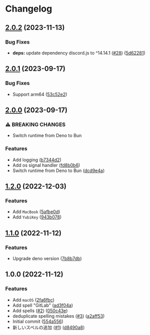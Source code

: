 # Changelog

## [2.0.2](https://github.com/shun-shobon/fix-missspell/compare/2.0.1...2.0.2) (2023-11-13)


### Bug Fixes

* **deps:** update dependency discord.js to ^14.14.1 ([#28](https://github.com/shun-shobon/fix-missspell/issues/28)) ([5d62281](https://github.com/shun-shobon/fix-missspell/commit/5d622819b0ca4baa5edab51ef280eca0245a2152))

## [2.0.1](https://github.com/shun-shobon/fix-missspell/compare/2.0.0...2.0.1) (2023-09-17)


### Bug Fixes

* Support arm64 ([53c52e2](https://github.com/shun-shobon/fix-missspell/commit/53c52e266065deee0706cc571054e2fe53664173))

## [2.0.0](https://github.com/shun-shobon/fix-missspell/compare/1.2.0...2.0.0) (2023-09-17)


### ⚠ BREAKING CHANGES

* Switch runtime from Deno to Bun

### Features

* Add logging ([b7344d2](https://github.com/shun-shobon/fix-missspell/commit/b7344d2e20dbadb31d25e0fb529aafa50dc30a15))
* Add os signal handler ([fd8b0b6](https://github.com/shun-shobon/fix-missspell/commit/fd8b0b670587fe92621e54ef6ecc5c674c5f1aa9))
* Switch runtime from Deno to Bun ([dcd9e4a](https://github.com/shun-shobon/fix-missspell/commit/dcd9e4a8844dc7a86c7459f49aeab99564edb945))

## [1.2.0](https://github.com/shun-shobon/fix-missspell/compare/1.1.0...1.2.0) (2022-12-03)


### Features

* Add `MacBook` ([5afbe0d](https://github.com/shun-shobon/fix-missspell/commit/5afbe0da080714bff5fc5157eba1701a41439536))
* Add `YubiKey` ([943b078](https://github.com/shun-shobon/fix-missspell/commit/943b07847609b7829cbacbcac59d36694e1e67ab))

## [1.1.0](https://github.com/shun-shobon/fix-missspell/compare/1.0.0...1.1.0) (2022-11-12)


### Features

* Upgrade deno version ([7b8b7db](https://github.com/shun-shobon/fix-missspell/commit/7b8b7db71f233ca30a954142e24cc5eda59b1b0b))

## 1.0.0 (2022-11-12)


### Features

* Add `macOS` ([2fa6fbc](https://github.com/shun-shobon/fix-missspell/commit/2fa6fbc57508ef2007ace6f46df5894d9da0cbbf))
* Add spell "GitLab" ([ad3f04a](https://github.com/shun-shobon/fix-missspell/commit/ad3f04a911f2f49b2b6408053ca08e1a9bd19143))
* Add spells ([#2](https://github.com/shun-shobon/fix-missspell/issues/2)) ([050c43e](https://github.com/shun-shobon/fix-missspell/commit/050c43e725fec2b7b1497a99b08e3d365e7d57cb))
* deduplicate spelling mistakes ([#3](https://github.com/shun-shobon/fix-missspell/issues/3)) ([a2aff53](https://github.com/shun-shobon/fix-missspell/commit/a2aff53ffbd72250c2a0f77fccde172e9e178f08))
* Initial commit ([554a556](https://github.com/shun-shobon/fix-missspell/commit/554a556727b87605ed43f875648cc244f4b77103))
* 新しいスペルの追加 ([#1](https://github.com/shun-shobon/fix-missspell/issues/1)) ([d8490a8](https://github.com/shun-shobon/fix-missspell/commit/d8490a86b86a684091aec0a8ba9b844246887d0c))
